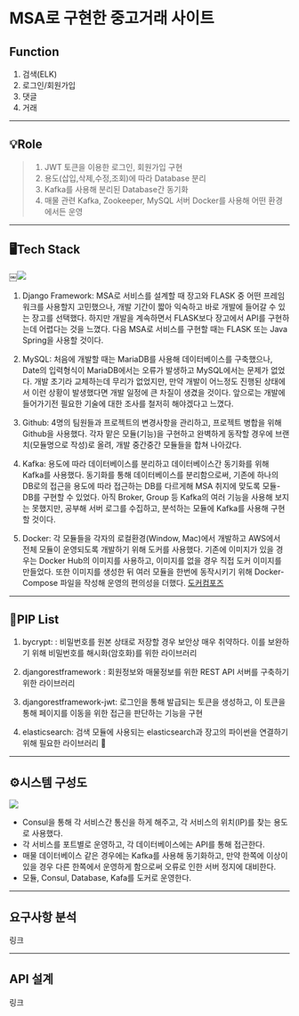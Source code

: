 # MSA로 구현한 중고거래 사이트
## Function
1. 검색(ELK)
2. 로그인/회원가입
3. 댓글
4. 거래
- - - -
## 💡Role
> 1. JWT 토큰을 이용한 로그인, 회원가입 구현  
> 2. 용도(삽입,삭제,수정,조회)에 따라 Database 분리  
> 3. Kafka를 사용해 분리된 Database간 동기화  
> 4. 매물 관련 Kafka, Zookeeper, MySQL 서버 Docker를 사용해 어떤 환경에서든 운영   
- - - -
## 🖥Tech Stack
￼![](README/Untitled.png)

1.  Django Framework: MSA로 서비스를 설계할 때 장고와 FLASK 중 어떤 프레임워크를 사용할지 고민했으나, 개발 기간이 짧아 익숙하고 바로 개발에 들어갈 수 있는 장고를 선택했다. 하지만 개발을 계속하면서 FLASK보다 장고에서 API를 구현하는데 어렵다는 것을 느꼈다. 다음 MSA로 서비스를 구현할 때는 FLASK 또는 Java Spring을 사용할 것이다.

2. MySQL: 처음에 개발할 때는 MariaDB를 사용해 데이터베이스를 구축했으나, Date의 입력형식이 MariaDB에서는 오류가 발생하고 MySQL에서는 문제가 없었다. 개발 초기라 교체하는데 무리가 없었지만, 만약 개발이 어느정도 진행된 상태에서 이런 상황이 발생했다면 개발 일정에 큰 차질이 생겼을 것이다. 앞으로는 개발에 들어가기전 필요한 기술에 대한 조사를 철저히 해야겠다고 느꼈다.

3. Github: 4명의 팀원들과 프로젝트의 변경사항을 관리하고, 프로젝트 병합을 위해 Github을 사용했다.  각자 맡은 모듈(기능)을 구현하고 완벽하게 동작할 경우에 브랜치(모듈명으로 작성)로 올려, 개발 중간중간 모듈들을 합쳐 나아갔다.

4. Kafka: 용도에 따라 데이터베이스를 분리하고 데이터베이스간 동기화를 위해 Kafka를 사용했다. 동기화를 통해 데이터베이스를 분리함으로써, 기존에 하나의 DB로의 접근을 용도에 따라 접근하는 DB를 다르게해 MSA 취지에 맞도록 모듈-DB를 구현할 수 있었다. 아직 Broker, Group 등 Kafka의 여러 기능을 사용해 보지는 못했지만, 공부해 서버 로그를 수집하고, 분석하는 모듈에 Kafka를 사용해 구현할 것이다.

5. Docker: 각 모듈들을 각자의 로컬환경(Window, Mac)에서 개발하고 AWS에서 전체 모듈이 운영되도록 개발하기 위해 도커를 사용했다. 기존에 이미지가 있을 경우는 Docker Hub의 이미지를 사용하고, 이미지를 없을 경우 직접 도커 이미지를 만들었다. 또한 이미지를 생성한 뒤 여러 모듈을 한번에 동작시키기 위해 Docker-Compose 파일을 작성해 운영의 편의성을 더했다.
[도커컴포즈](https://github.com/ShinhyeongPark/MSA-project/blob/main/docker-compose.yaml)
- - - -
## 📁PIP List
1. bycrypt:
: 비밀번호를 원본 상태로 저장할 경우 보안상 매우 취약하다. 이를 보완하기 위해 비밀번호를 해시화(암호화)를 위한 라이브러리

2. djangorestframework : 회원정보와 매물정보를 위한 REST API 서버를 구축하기 위한 라이브러리

3. djangorestframework-jwt: 로그인을 통해 발급되는 토큰을 생성하고, 이 토큰을 통해 페이지를 이동을 위한 접근을 판단하는 기능을 구현

4. elasticsearch: 검색 모듈에 사용되는 elasticsearch과 장고의 파이썬을 연결하기 위해 필요한 라이브러리

- - - -
## ⚙️시스템 구성도
![](README/Untitled.png)
- Consul을 통해 각 서비스간 통신을 하게 해주고, 각 서비스의 위치(IP)를 찾는 용도로 사용했다.
- 각 서비스를 포트별로 운영하고, 각 데이터베이스에는 API를 통해 접근한다.
- 매물 데이터베이스 같은 경우에는 Kafka를 사용해 동기화하고, 만약 한쪽에 이상이 있을 경우 다른 한쪽에서 운영하게 함으로써 오류로 인한 서버 정지에 대비한다.
- 모듈, Consul, Database, Kafa를 도커로 운영한다. 
- - - -
## 요구사항 분석
링크
- - - -
## API 설계
링크